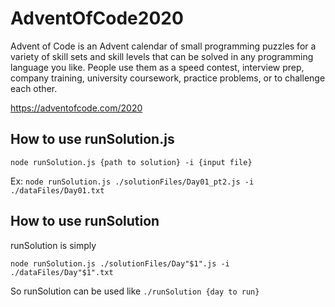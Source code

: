 
# AdventOfCode2020
Advent of Code is an Advent calendar of small programming puzzles for a variety of skill sets and skill levels that can be solved in any programming language you like. People use them as a speed contest, interview prep, company training, university coursework, practice problems, or to challenge each other.

https://adventofcode.com/2020


## How to use runSolution.js
`node runSolution.js {path to solution} -i {input file}`

Ex:
`node runSolution.js ./solutionFiles/Day01_pt2.js -i ./dataFiles/Day01.txt`
## How to use runSolution
runSolution is simply 

`node runSolution.js ./solutionFiles/Day"$1".js -i ./dataFiles/Day"$1".txt`

So runSolution can be used like
`./runSolution {day to run}`
